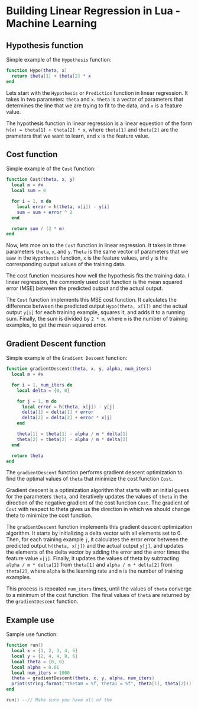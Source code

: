 # Building Linear Regression in Lua - Machine Learning


## Hypothesis function

Simple example of the `Hypothesis` function:
```lua
function Hypo(theta, x)
  return theta[1] + theta[2] * x
end
```

Lets start with the `Hypothesis` or `Prediction` function in linear regression. It takes in two parametes: `theta` and `x`. `Theta` is a vector of parameters that determines the line that we are trying to fit to the data, and `x` is a feature value.

The hypothesis function in linear regression is a linear equestion of the form `h(x) = theta[1] + theta[2] * x`, where `theta[1]` and `theta[2]` are the prameters that we want to learn, and `x` is the feature value.

## Cost function

Simple example of the `Cost` function:
```lua
function Cost(theta, x, y)
  local m = #x
  local sum = 0

  for i = 1, m do
    local error = h(theta, x[i]) - y[i]
    sum = sum + error ^ 2
  end

  return sum / (2 * m)
end
```

Now, lets moe on to the `Cost` function in linear regression. It takes in three parameters `theta`, `x`, and `y`. `Theta` is the same vector of parameters that we saw in the `Hypothesis` function, `x` is the feature values, and `y` is the corresponding output values of the training data.

The cost function measures how well the hypothesis fits the training data. I linear regression, the commonly used cost function is the mean squared error (MSE) between the predicted output and the actual output.

The `Cost` function implements this MSE cost function. It calculates the difference between the predicted output `Hypo(theta, x[i])` and the actual output `y[i]` for each training example, squares it, and adds it to a running sum. Finally, the sum is divided by `2 * m`, where `m` is the number of training examples, to get the mean squared error.

## Gradient Descent function

Simple example of the `Gradient Descent` function:
```lua
function gradientDescent(theta, x, y, alpha, num_iters)
  local m = #x

  for i = 1, num_iters do
    local delta = {0, 0}

    for j = 1, m do
      local error = h(theta, x[j]) - y[j]
      delta[1] = delta[1] + error
      delta[2] = delta[2] + error * x[j]
    end

    theta[1] = theta[1] - alpha / m * delta[1]
    theta[2] = theta[2] - alpha / m * delta[2]
  end

  return theta
end
```

The `gradientDescent` function performs gradient descent optimization to find the optimal values of `theta` that minimize the cost function `Cost`.

Gradient descent is a optimization algorithm that starts with an initial guess for the parameters `theta`, and iteratively updates the values of `theta` in the direction of the negative gradient of the cost function `Cost`. The gradient of `Cost` with respect to theta gives us the direction in which we should change theta to minimize the cost function.

The `gradientDescent` function implements this gradient descent optimization algorithm. It starts by initializing a delta vector with all elements set to 0. Then, for each training example `j`, it calculates the error error between the predicted output `h(theta, x[j])` and the actual output `y[j]`, and updates the elements of the delta vector by adding the error and the error times the feature value `x[j]`. Finally, it updates the values of theta by subtracting `alpha / m * delta[1]` from `theta[1]` and `alpha / m * delta[2]` from `theta[2]`, where `alpha` is the learning rate and `m` is the number of training examples.

This process is repeated `num_iters` times, until the values of `theta` converge to a minimum of the cost function. The final values of `theta` are returned by the `gradientDescent` function.

## Example use

Sample use function:
```lua
function run()
  local x = {1, 2, 3, 4, 5}
  local y = {2, 4, 4, 8, 6}
  local theta = {0, 0}
  local alpha = 0.01
  local num_iters = 1000
  theta = gradientDescent(theta, x, y, alpha, num_iters)
  print(string.format("theta0 = %f, theta1 = %f", theta[1], theta[2]))
end

run() --// Make sure you have all of the 
```
